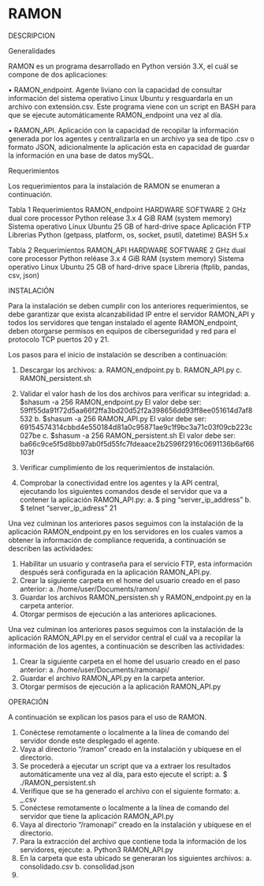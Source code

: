 # RAMON
DESCRIPCION

Generalidades

RAMON es un programa desarrollado en Python versión 3.X, el cuál se compone de dos aplicaciones:

•	RAMON_endpoint. Agente liviano con la capacidad de consultar información del sistema operativo Linux Ubuntu y resguardarla en un archivo con extensión.csv. Este programa viene con un script en BASH para que se ejecute automáticamente RAMON_endpoint una vez al día.

•	RAMON_API. Aplicación con la capacidad de recopilar la información generada por los agentes y centralizarla en un archivo ya sea de tipo .csv o formato JSON, adicionalmente la aplicación esta en capacidad de guardar la información en una base de datos mySQL.

Requerimientos

Los requerimientos para la instalación de RAMON se enumeran a continuación.

Tabla 1 Requerimientos RAMON_endpoint
HARDWARE	SOFTWARE
2 GHz dual core processor	Python reléase 3.x 
4 GiB RAM (system memory)	Sistema operativo Linux Ubuntu
25 GB of hard-drive space	Aplicación FTP 
	Librerias Python (getpass, platform, os, socket, psutil, datetime)
	BASH 5.x

Tabla 2 Requerimientos RAMON_API
HARDWARE	SOFTWARE
2 GHz dual core processor	Python reléase 3.x 
4 GiB RAM (system memory)	Sistema operativo Linux Ubuntu
25 GB of hard-drive space	Libreria (ftplib, pandas, csv, json)

INSTALACIÓN

Para la instalación se deben cumplir con los anteriores requerimientos, se debe garantizar que exista alcanzabilidad IP entre el servidor RAMON_API y todos los servidores que tengan instalado el agente RAMON_endpoint, deben otorgarse permisos en equipos de ciberseguridad y red para el protocolo TCP puertos 20 y 21.

Los pasos para el inicio de instalación se describen a continuación:

1.	Descargar los archivos:
a.	RAMON_endpoint.py
b.	RAMON_API.py
c.	RAMON_persistent.sh
2.	Validar el valor hash de los dos archivos para verificar su integridad:
a.	$shasum -a 256 RAMON_endpoint.py 
El valor debe ser: 59ff55da91f72d5aa66f2ffa3bd20d52f2a398656dd93ff8ee051614d7af8532
b.	$shasum -a 256 RAMON_API.py
El valor debe ser: 69154574314cbbd4e550184d81a0c95871ae9c1f9bc3a71c03f09cb223c027be
c.	$shasum -a 256 RAMON_persistent.sh
El valor debe ser: ba66c9ce5f5d8bb97ab0f5d55fc7fdeaace2b2596f2916c0691136b6af66103f
3.	Verificar cumplimiento de los requerimientos de instalación.

4.	Comprobar la conectividad entre los agentes y la API central, ejecutando los siguientes comandos desde el servidor que va a contener la aplicación RAMON_API.py:
a.	$ ping “server_ip_address”
b.	$ telnet “server_ip_adress” 21

Una vez culminan los anteriores pasos seguimos con la instalación de la aplicación RAMON_endpoint.py en los servidores en los cuales vamos a obtener la información de compliance requerida, a continuación se describen las actividades:

1.	Habilitar un usuario y contraseña para el servicio FTP, esta información después será configurada en la aplicación RAMON_API.py.
2.	Crear la siguiente carpeta en el home del usuario creado en el paso anterior:
a.	/home/user/Documents/ramon/
3.	Guardar los archivos RAMON_persisten.sh y RAMON_endpoint.py en la carpeta anterior.
4.	Otorgar permisos de ejecución a las anteriores aplicaciones.

Una vez culminan los anteriores pasos seguimos con la instalación de la aplicación RAMON_API.py en el servidor central el cuál va a recopilar la información de los agentes, a continuación se describen las actividades:

1.	Crear la siguiente carpeta en el home del usuario creado en el paso anterior:
a.	/home/user/Documents/ramonapi/
2.	Guardar el archivo RAMON_API.py en la carpeta anterior.
3.	Otorgar permisos de ejecución a la aplicación RAMON_API.py

OPERACIÓN

A continuación se explican los pasos para el uso de RAMON.

1.	Conéctese remotamente o localmente a la línea de comando del servidor donde este desplegado el agente.
2.	Vaya al directorio “/ramon” creado en la instalación y ubíquese en el directorio.
3.	Se procederá a ejecutar un script que va a extraer los resultados automáticamente una vez al día, para esto ejecute el script:
a.	$ ./RAMON_persistent.sh
4.	Verifique que se ha generado el archivo con el siguiente formato:
a.	<IP de servidor>_<AAAA-MM-DD>.csv
5.	Conéctese remotamente o localmente a la línea de comando del servidor que tiene la aplicación RAMON_API.py
6.	Vaya al directorio “/ramonapi” creado en la instalación y ubíquese en el directorio.
7.	Para la extracción del archivo que contiene toda la información de los servidores, ejecute:
a.	Python3 RAMON_API.py
8.	En la carpeta que esta ubicado se generaran los siguientes archivos:
a.	consolidado.csv
b.	consolidad.json
9.	
